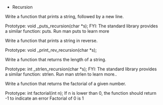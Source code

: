  - Recursion

Write a function that prints a string, followed by a new line.

Prototype: void _puts_recursion(char *s);
FYI: The standard library provides a similar function: puts. Run man puts to learn more


Write a function that prints a string in reverse.

Prototype: void _print_rev_recursion(char *s);



Write a function that returns the length of a string.

Prototype: int _strlen_recursion(char *s);
FYI: The standard library provides a similar function: strlen. Run man strlen to learn more..



Write a function that returns the factorial of a given number.

Prototype: int factorial(int n);
If n is lower than 0, the function should return -1 to indicate an error
Factorial of 0 is 1
